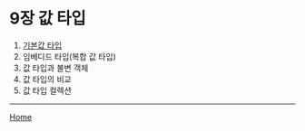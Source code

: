 # 9장 값 타입

1. [기본값 타입](./01.md)
2. 임베디드 타입(복합 값 타입)
3. 값 타입과 불변 객체
4. 값 타입의 비교
5. 값 타입 컬렉션

-----
[Home](/README.md)
